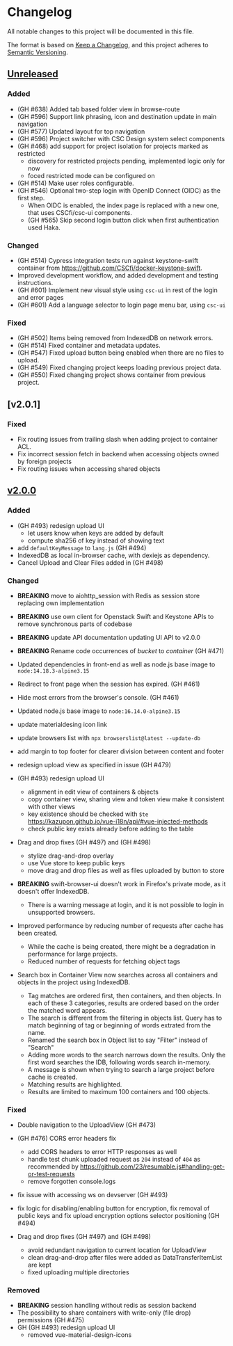 # Changelog
All notable changes to this project will be documented in this file.

The format is based on [Keep a Changelog](https://keepachangelog.com/en/1.0.0/),
and this project adheres to [Semantic Versioning](https://semver.org/spec/v2.0.0.html).

## [Unreleased]

### Added

- (GH #638) Added tab based folder view in browse-route
- (GH #596) Support link phrasing, icon and destination update in main navigation
- (GH #577) Updated layout for top navigation
- (GH #596) Project switcher with CSC Design system select components
- (GH #468) add support for project isolation for projects marked as restricted
    - discovery for restricted projects pending, implemented logic only for now
    - foced restricted mode can be configured on
- (GH #514) Make user roles configurable.
- (GH #546) Optional two-step login with OpenID Connect (OIDC) as the first step.
  - When OIDC is enabled, the index page is replaced with a new one, that uses CSCfi/csc-ui components.
  - (GH #565) Skip second login button click when first authentication used Haka.

### Changed

- (GH #514) Cypress integration tests run against keystone-swift container from https://github.com/CSCfi/docker-keystone-swift.
- Improved development workflow, and added development and testing instructions.
- (GH #601) Implement new visual style using `csc-ui` in rest of the login and error pages
- (GH #601) Add a language selector to login page menu bar, using `csc-ui`

### Fixed

- (GH #502) Items being removed from IndexedDB on network errors.
- (GH #514) Fixed container and metadata updates.
- (GH #547) Fixed upload button being enabled when there are no files to upload.
- (GH #549) Fixed changing project keeps loading previous project data.
- (GH #550) Fixed changing project shows container from previous project.

## [v2.0.1]

### Fixed

- Fix routing issues from trailing slash when adding project to container ACL.
- Fix incorrect session fetch in backend when accessing objects owned by foreign projects
- Fix routing issues when accessing shared objects

## [v2.0.0]

### Added

- (GH #493) redesign upload UI
    - let users know when keys are added by default
    - compute sha256 of key instead of showing text
- add `defaultKeyMessage` to `lang.js` (GH #494)
- IndexedDB as local in-browser cache, with dexiejs as dependency.
- Cancel Upload and Clear Files added in (GH #498)

### Changed

- **BREAKING** move to aiohttp_session with Redis as session store replacing own implementation
- **BREAKING** use own client for Openstack Swift and Keystone APIs to remove synchronous parts of codebase
- **BREAKING** update API documentation updating UI API to v2.0.0
- **BREAKING** Rename code occurrences of *bucket* to *container* (GH #471)
- Updated dependencies in front-end as well as node.js base image to `node:14.18.3-alpine3.15`
- Redirect to front page when the session has expired. (GH #461)
- Hide most errors from the browser's console. (GH #461)
- Updated node.js base image to `node:16.14.0-alpine3.15`
- update materialdesing icon link
- update browsers list with `npx browserslist@latest --update-db`
- add margin to top footer for clearer division between content and footer
- redesign upload view as specified in issue (GH #479)
- (GH #493) redesign upload UI 
    - alignment in edit view of containers & objects
    - copy container view, sharing view and token view make it consistent with other views
    - key existence should be checked with `$te` https://kazupon.github.io/vue-i18n/api/#vue-injected-methods
    - check public key exists already before adding to the table

- Drag and drop fixes (GH #497) and (GH #498)
    - stylize drag-and-drop overlay
    - use Vue store to keep public keys
    - move drag and drop files as well as files uploaded by button to store

- **BREAKING** swift-browser-ui doesn't work in Firefox's private mode, as it doesn't offer IndexedDB.
    - There is a warning message at login, and it is not possible to login in unsupported browsers.
- Improved performance by reducing number of requests after cache has been created.
    - While the cache is being created, there might be a degradation in performance for large projects.
    - Reduced number of requests for fetching object tags
- Search box in Container View now searches across all containers and objects in the project using IndexedDB.
    - Tag matches are ordered first, then containers, and then objects. In each of these 3 categories, results are ordered based on the order the matched word appears.
    - The search is different from the filtering in objects list. Query has to match beginning of tag or beginning of words extrated from the name.
    - Renamed the search box in Object list to say "Filter" instead of "Search"
    - Adding more words to the search narrows down the results. Only the first word searches the IDB, following words search in-memory.
    - A message is shown when trying to search a large project before cache is created.
    - Matching results are highlighted.
    - Results are limited to maximum 100 containers and 100 objects.

### Fixed

- Double navigation to the UploadView (GH #473)
- (GH #476) CORS error headers fix
    - add CORS headers to error HTTP responses as well
    - handle test chunk uploaded request as `204` instead of `404` as recommended by https://github.com/23/resumable.js#handling-get-or-test-requests
    - remove forgotten console.logs
- fix issue with accessing ws on devserver (GH #493)
- fix logic for disabling/enabling button for encryption, fix removal of public keys and fix upload encryption options selector positioning (GH #494)

- Drag and drop fixes (GH #497) and (GH #498)
    - avoid redundant navigation to current location for UploadView
    - clean drag-and-drop after files were added as DataTransferItemList are kept
    - fixed uploading multiple directories
    

### Removed

- **BREAKING** session handling without redis as session backend
- The possibility to share containers with write-only (file drop) permissions (GH #475)
- GH (GH #493) redesign upload UI 
    - removed vue-material-design-icons 

[Unreleased]: https://github.com/CSCfi/swift-browser-ui/compare/2.0.0...devel
[v2.0.0]: https://github.com/CSCfi/swift-browser-ui/compare/1.1.0b8...2.0.0
